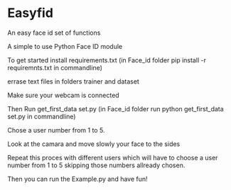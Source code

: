 # Easyfid
An easy face id set of functions


A simple to use Python Face ID module

To get started install requirements.txt (in Face_id folder pip install -r requiremnts.txt in commandline)

errase text files in folders trainer and dataset

Make sure your webcam is connected

Then Run get_first_data set.py (in Face_id folder run python get_first_data set.py in commandline)

Chose a user number from 1 to 5.

Look at the camara and move slowly your face to the sides

Repeat this proces with different users which will have to choose a user number from 1 to 5 skipping those numbers allready chosen.

Then you can run the Example.py and have fun!
